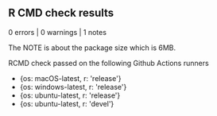 ## R CMD check results

0 errors | 0 warnings | 1 notes

The NOTE is about the package size which is 6MB. 

RCMD check passed on the following Github Actions runners
  - {os: macOS-latest,   r: 'release'}
  - {os: windows-latest, r: 'release'}
  - {os: ubuntu-latest,   r: 'release'}
  - {os: ubuntu-latest,   r: 'devel'}
